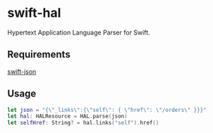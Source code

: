 swift-hal
===
Hypertext Application Language Parser for Swift.

Requirements
---
[swift-json](https://github.com/dankogai/swift-json)

Usage
---
```swift
let json = "{\"_links\":{\"self\": { \"href\": \"/orders\" }}}"
let hal: HALResource = HAL.parse(json)
let selfHref: String? = hal.links("self").href()
```
